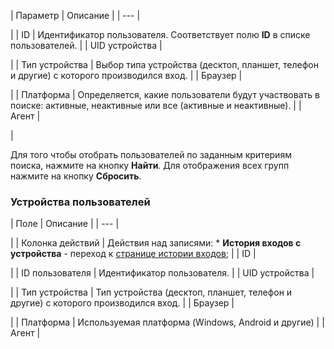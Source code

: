 | Параметр | Описание |
| --- |

|
| ID | Идентификатор пользователя. Соответствует полю **ID** в списке пользователей. |
| UID устройства |

|
| Тип устройства | Выбор типа устройства (десктоп, планшет, телефон и другие) с которого производился вход. |
| Браузер |

|
| Платформа | Определяется, какие пользователи будут участвовать в поиске: активные, неактивные или все (активные и неактивные). |
| Агент |

|

Для того чтобы отобрать пользователей по заданным критериям поиска, нажмите на кнопку **Найти**. Для отображения всех групп нажмите на кнопку **Сбросить**.

### Устройства пользователей

| Поле | Описание |
| --- |

|
| Колонка действий | Действия над записями:  * **История входов с устройства** - переход к [странице истории входов](/user_help/settings/users/user_devices_history.php); |
| ID |

|
| ID пользователя | Идентификатор пользователя. |
| UID устройства |

|
| Тип устройства | Тип устройства (десктоп, планшет, телефон и другие) с которого производился вход. |
| Браузер |

|
| Платформа | Используемая платформа (Windows, Android и другие) |
| Агент |